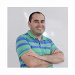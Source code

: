 ![Foto personal](https://github.com/Pacherano/markdown-portfolio/blob/e70a7df5add293e6a862d3142c4fec5ab99a7488/Foto%20Recortada.PNG)
